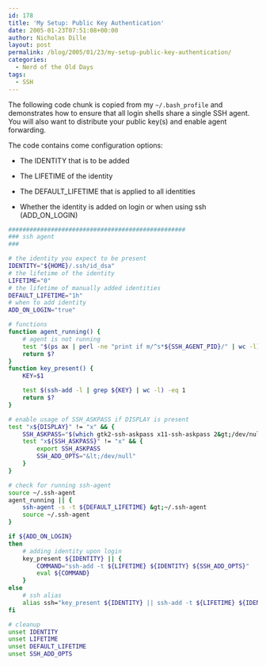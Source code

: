 ```yaml
---
id: 178
title: 'My Setup: Public Key Authentication'
date: 2005-01-23T07:51:08+00:00
author: Nicholas Dille
layout: post
permalink: /blog/2005/01/23/my-setup-public-key-authentication/
categories:
  - Nerd of the Old Days
tags:
  - SSH
---
```

The following code chunk is copied from my `~/.bash_profile` and demonstrates how to ensure that all login shells share a single SSH agent. You will also want to distribute your public key(s) and enable agent forwarding.<!--more-->

The code contains come configuration options:

* The IDENTITY that is to be added

* The LIFETIME of the identity

* The DEFAULT_LIFETIME that is applied to all identities

* Whether the identity is added on login or when using ssh (ADD_ON_LOGIN)

```bash
##################################################
### ssh agent
###

# the identity you expect to be present
IDENTITY="${HOME}/.ssh/id_dsa"
# the lifetime of the identity
LIFETIME="0"
# the lifetime of manually added identities
DEFAULT_LIFETIME="1h"
# when to add identity
ADD_ON_LOGIN="true"

# functions
function agent_running() {
    # agent is not running
    test "$(ps ax | perl -ne "print if m/^s*${SSH_AGENT_PID}/" | wc -l)" -eq 1
    return $?
}
function key_present() {
    KEY=$1

    test $(ssh-add -l | grep ${KEY} | wc -l) -eq 1
    return $?
}

# enable usage of SSH_ASKPASS if DISPLAY is present
test "x${DISPLAY}" != "x" && {
    SSH_ASKPASS="$(which gtk2-ssh-askpass x11-ssh-askpass 2&gt;/dev/null | head -n 1)"
    test "x${SSH_ASKPASS}" != "x" && {
        export SSH_ASKPASS
        SSH_ADD_OPTS="&lt;/dev/null"
    }
}

# check for running ssh-agent
source ~/.ssh-agent
agent_running || {
    ssh-agent -s -t ${DEFAULT_LIFETIME} &gt;~/.ssh-agent
    source ~/.ssh-agent
}

if ${ADD_ON_LOGIN}
then
    # adding identity upon login
    key_present ${IDENTITY} || {
        COMMAND="ssh-add -t ${LIFETIME} ${IDENTITY} ${SSH_ADD_OPTS}"
        eval ${COMMAND}
    }
else
    # ssh alias
    alias ssh="key_present ${IDENTITY} || ssh-add -t ${LIFETIME} ${IDENTITY} ${SSH_ADD_OPTS}; ssh"
fi

# cleanup
unset IDENTITY
unset LIFETIME
unset DEFAULT_LIFETIME
unset SSH_ADD_OPTS
```
